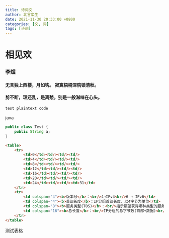 ```yaml
---
title: 诗词文
author: 北言栾生
date: 2021-11-30 20:33:00 +0800
categories: [文, 词]
tags: [诗词]
---
```



# 相见欢

### 李煜

#### 无言独上西楼，月如钩。 寂寞梧桐深院锁清秋。

#### 剪不断，理还乱，是离愁。别是一般滋味在心头。

```
test plaintext code
```

java

```java
public class Test {
    public String a;
}
```

```html
<table>
    <tr>
        <td>0</td><td/><td/><td/>
        <td>4</td><td/><td/><td/>
        <td>8</td><td/><td/><td/>
        <td>12</td><td/><td/><td/>
        <td>16</td><td/><td/><td/>
        <td>20</td><td/><td/><td/>
        <td>24</td><td/><td/><td>31</td>
    </tr>
    <tr>
        <td colspan="4"><b>版本号</b>：<br/>4→IPv4<br/>6 → IPv6</td>
        <td colspan="4"><b>首部长度</b>：IP分组首部长度，以4字节为单位</td>
        <td colspan="8"><b>服务类型(TOS)</b>：<br/>指示期望获得哪种类型的服务</td>
        <td colspan="16"><b>总长度</b>：<br/>IP分组的总字节数(首部+数据)<br/>最大65535B，最小20B</td>
    </tr>
</table>
```

测试表格

